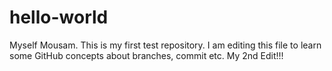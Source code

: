# hello-world
Myself Mousam. This is my first test repository.
I am editing this file to learn some GitHub concepts about branches, commit etc.
My 2nd Edit!!!
